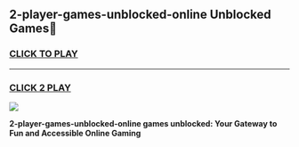 
## 2-player-games-unblocked-online Unblocked Games👋
<h3>
<a href="https://news.freeplayer.one?title=2-player-games-unblocked-online&ref=16F">CLICK TO PLAY</a></h3>
<hr>

<h3>
<a href="https://news.freeplayer.one?title=2-player-games-unblocked-online&ref=16F">CLICK 2 PLAY</a>
  
</h3>

<a href="https://news.freeplayer.one?title=2-player-games-unblocked-online&ref=16F/"><img src="https://clearcache.store/games.png"></a>


**2-player-games-unblocked-online games unblocked: Your Gateway to Fun and Accessible Online Gaming**
